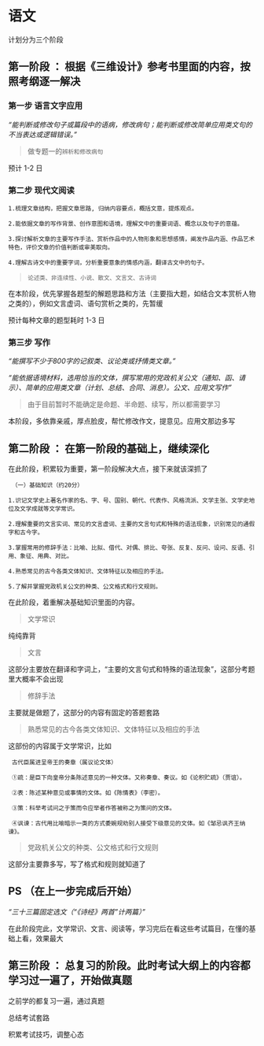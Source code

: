 # 语文

计划分为三个阶段

## 第一阶段 ： 根据《三维设计》参考书里面的内容，按照考纲逐一解决

### 第一步 语言文字应用

  *“能判断或修改句子或篇段中的语病，修改病句；能判断或修改简单应用类文句的不当表达或逻辑错误。”*

> 做专题一的```辨析和修改病句```

  预计 1-2 日

### 第二步 现代文阅读

    1.梳理文章结构，把握文章思路, 归纳内容要点，概括文意，提炼观点。

    2.能依据文章的写作背景、创作意图和语境，理解文中的重要词语、概念以及句子的意蕴。

    3.探讨解析文章的主要写作手法、赏析作品中的人物形象和思想感情，阐发作品内涵、作品艺术特色，评价文章的价值判断或审美取向。

    4.理解古诗文中的重要字词，分析重要意象的情感内涵，翻译古文中的句子。
    
> ```论述类、非连续性、小说、散文、文言文、古诗词```

  在本阶段，优先掌握各题型的解题思路和方法（主要指大题，如结合文本赏析人物之类的），例如文言虚词、语句赏析之类的，先暂缓
  
  预计每种文章的题型耗时 1-3 日
  
### 第三步 写作

  *“能撰写不少于800字的记叙类、议论类或抒情类文章。”*
  
  *“能依据语境材料，选用恰当的文体，撰写常用的党政机关公文（通知、函、请示）、简单的应用类文章（计划、总结、合同、消息）。公文、应用文写作”*
  
> 由于目前暂时不能确定是命题、半命题、续写，所以都需要学习

  本阶段，多依靠亲戚，厚点脸皮，帮忙修改作文，提意见。应用文那边多写
  
## 第二阶段 ： 在第一阶段的基础上，继续深化

  在此阶段，积累较为重要，第一阶段解决大点，接下来就该深抓了
  
     （一）基础知识（约20分）
    
    1.识记文学史上著名作家的名、字、号、国别、朝代、代表作、风格流派、文学主张、文学史地位及文学成就等文学常识。
    
    2.理解重要的文言实词、常见的文言虚词、主要的文言句式和特殊的语法现象，识别常见的通假字和古今字。
    
    3.掌握常用的修辞手法：比喻、比拟、借代、对偶、排比、夸张、反复、反问、设问、反语、引用、象征、用典、对比。
    
    4.熟悉常见的古今各类文体知识、文体特征以及相应的手法。
    
    5.了解并掌握党政机关公文的种类、公文格式和行文规则。
    
  在此阶段，着重解决基础知识里面的内容。
  
  > 文学常识

  纯纯靠背
  
  > 文言

  这部分主要放在翻译和字词上，“主要的文言句式和特殊的语法现象”，这部分考题里大概率不会出现
  
  > 修辞手法

  主要就是做题了，这部分的内容有固定的答题套路
  
  > 熟悉常见的古今各类文体知识、文体特征以及相应的手法

  这部份的内容属于文学常识，比如
  
     古代臣属进呈帝王的奏章（属议论文体）
     
     ①疏：是臣下向皇帝分条陈述意见的一种文体。又称奏章、奏议。如《论积贮疏》（贾谊）。
     
     ②表：陈述某种意见或事情的文体。如《陈情表》（李密）。
     
     ③策：科举考试问之于策而令应举者作答被称之为策问的文体。
    
     ④讽谏：古代用比喻暗示一类的方式委婉规劝别人接受下级意见的文体。如《邹忌讽齐王纳谏》。
  
  > 党政机关公文的种类、公文格式和行文规则

  这部分主要靠多写，写了格式和规则就知道了
  
## PS （在上一步完成后开始）

  *“三十三篇固定选文（“《诗经》两首”计两篇）”*
  
  在此阶段完此，文学常识、文言、阅读等，学习完后在看这些考试篇目，在懂的基础上看，效果最大
  
## 第三阶段 ： 总复习的阶段。此时考试大纲上的内容都学习过一遍了，开始做真题

  之前学的都复习一遍，通过真题
  
  总结考试套路
  
  积累考试技巧，调整心态
  

